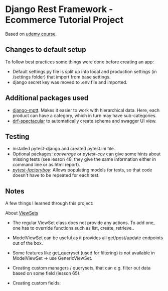 # Django Rest Framework - Ecommerce Tutorial Project

Based on [udemy course](https://www.udemy.com/course/django-drf-project-ecommerce).

## Changes to default setup

To follow best practices some things were done before creating an app:

- Default settings.py file is split up into local and production settings (in /settings folder) that import from base settings.
- django secret key was moved to .env file and imported.

## Additional packages used

- [django-mptt](https://django-mptt.readthedocs.io/en/latest/index.html). Makes it easier to work with hierarchical data. Here, each product can have a category, which in turn may have sub-categories.
- [drf-spectacular](https://pypi.org/project/drf-spectacular/) to automatically create schema and swagger UI view.

## Testing

- installed pytest-django and created pytest.ini file.
- Optional packages: _converage_ or _pytest-cov_ can give some hints about missing tests (see lesson 48, they give the same information either in command line or as html report).
- [_pytest-factoryboy_](https://pypi.org/project/pytest-factoryboy/): Allows populating models for tests, so that code doesn't have to be repeated for each test.


## Notes

A few things I learned through this project:

About [ViewSets](https://www.django-rest-framework.org/api-guide/viewsets/#viewset)
- The regular ViewSet class does not provide any actions. To add one, one has to override functions such as list, create, retrieve..
- ModelViewSet can be useful as it provides all get/post/update endpoints out of the box.
- Some features like get_queryset (used for filtering) is not available in ModelViewSet -> use GenericViewSet.

- Creating custom managers / querysets, that can e.g. filter out data based on some field (lesson 65).

- Creating custom fields: 